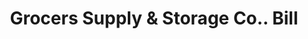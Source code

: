 ---
doi: 10.7916/D8P85Q11
date_other: '1890'
date_other_textual: 1890-1899
form: printed ephemera
genre:
- Invoices
name:
- Grocers Supply & Storage Co.
object_in_context_url: https://biggert.cul.columbia.edu/items/view/ave_biggert_01468
subject_hierarchical_geographic:
- Pittsburgh, Pennsylvania, United States
subject_name:
- Grocers Supply & Storage Co.
title: Grocers Supply & Storage Co.. Bill
sort_title: Grocers Supply & Storage Co.. Bill
call_number: ave_biggert_01468
coordinates:
- 40.439722222222215,-79.97638888888889
pid: ave_biggert_01468
identifiers: ave_biggert_01468
thumbnail: https://derivativo-1.library.columbia.edu/iiif/2/ldpd:343982/full/!256,256/0/native.jpg
permalink: "/biggert/ave_biggert_01468/"
layout: iiif-image-page
---